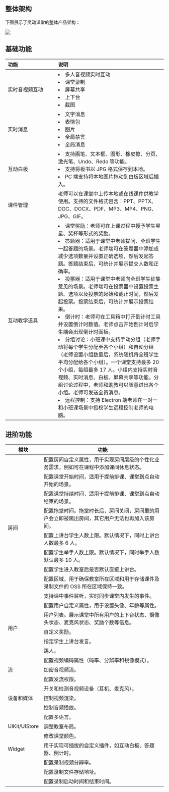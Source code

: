 ## 整体架构
下图展示了灵动课堂的整体产品架构：

![](https://web-cdn.agora.io/docs-files/1653556588921)

## 基础功能

| <span style="white-space:nowrap;">功能&emsp;&emsp;&emsp;&emsp;&emsp;&emsp;&emsp;</span> | 说明                                                         |
| :----------------------------------------------------------- | :----------------------------------------------------------- |
| 实时音视频互动                                               | <li>多人音视频实时互动</li><li>课堂录制</li><li>屏幕共享</li><li>上下台</li><li>截图</li> |
| 实时消息| <li>文字消息</li><li>表情包</li><li>图片</li><li>全局禁言</li><li>全局消息</li> |
| 互动白板 | <li>支持画笔、文本框、图形、橡皮擦、分页、激光笔、Undo、Redo 等功能。</li><li>支持将板书以 JPG 格式保存到本地。</li><li>PC 端支持将本地图片拖动到白板区域后插入。</li> |
| 课件管理| 老师可以在课堂中上传本地或在线课件供教学使用。支持的文件格式包含：PPT、PPTX、DOC、DOCX、PDF、MP3、MP4、PNG、JPG、GIF。 |
| 互动教学道具 | <li>课堂奖励：老师可在上课过程中授予学生星星、奖杯等形式的奖励。</li><li>答题器：适用于课堂中老师提问、全班学生一起答题的场景。老师端可在答题器中添加或减少选项数量并设置正确选项，然后发起答题。答题结束后，可统计并展示提交人数和正确率。</li><li>投票器：适用于课堂中老师向全班学生征集意见的场景。老师端可在投票器中设置投票主题、选项以及投票的起始和截止时间，然后发起投票。投票结束后，可统计并展示投票结果。</li><li>倒计时：老师可在工具箱中打开倒计时工具并设置倒计时数值。老师点击开始倒计时后学生端会出现倒计时面板。</li><li>分组讨论：小班课中支持手动分组（老师手动将每个学生分配至各个小组）和自动分组（老师设置小组数量后，系统随机将全班学生平均分配给各个小组）。一个课堂支持最多 20 个小组，每组最多 17 人。小组内支持实时音视频、实时消息、白板、屏幕共享等功能。分组讨论过程中，老师和助教可以随意进出各个小组。老师可发送全员消息。</li><li>远程控制：支持 Electron 端老师在一对一和小班课场景中授权学生远程控制老师的电脑。</li> |

## 进阶功能

<table>
<thead>
  <tr>
    <th>模块</th>
    <th>功能</th>
  </tr>
</thead>
<tbody>
  <tr>
    <td rowspan="9">房间</td>
    <td>配置房间自定义属性，用于实现房间层级的个性化业务需求，例如可在课程中添加课间休息状态。</td>
  </tr>
  <tr>
    <td>配置课堂开始时间，适用于提前排课、课堂到点自动开始的场景。</td>
  </tr>
  <tr>
    <td>配置课堂持续时间，适用于提前排课、课堂到点自动结束的场景。</td>
  </tr>
  <tr>
    <td>配置拖堂时间。拖堂时长后，房间关闭，房间里的用户会立即被踢出房间，其它用户无法也再加入该房间。</td>
  </tr>
  <tr>
    <td>配置上讲台学生人数上限。默认情况下，同时上讲台人数最多 6 人。</td>
  </tr>
  <tr>
    <td>配置学生举手人数上限。默认情况下，同时举手人数默认最多 10 人。</td>
  </tr>
  <tr>
    <td>配置学生进入教室后是否默认直接上讲台。</td>
  </tr>
  <tr>
    <td>配置区域，用于确保教室所在区域和用于存储课件及录制文件的 OSS 所在区域保持一致。</td>
  </tr>
  <tr>
    <td>支持课中事件监听，实时同步课堂内发生的事件。</td>
  </tr>
  <tr>
    <td rowspan="5">用户</td>
    <td>配置用户自定义属性，用于设置头像、年龄等属性。</td>
  </tr>
  <tr>
    <td>用户列表。展示课堂中所有用户的上下台状态、摄像头状态、麦克风状态、奖励个数等信息。</td>
  </tr>
  <tr>
    <td>自定义奖励。</td>
  </tr>
  <tr>
    <td>指定学生上讲台发言。</td>
  </tr>
  <tr>
    <td>踢人。</td>
  </tr>
  <tr>
    <td rowspan="3">流</td>
    <td>配置视频编码属性（码率、分辨率和镜像模式）。</td>
  </tr>
  <tr>
    <td>加密音视频流。</td>
  </tr>
  <tr>
    <td>配置发流权限。</td>
  </tr>
  <tr>
    <td rowspan="3">设备和媒体</td>
    <td>开关和检测音视频设备（耳机、麦克风）。</td>
  </tr>
  <tr>
    <td>控制视频渲染。</td>
  </tr>
  <tr>
    <td>控制音频播放。</td>
  </tr>
  <tr>
    <td rowspan="3">UIKit/UIStore</td>
    <td>配置多语言。</td>
  </tr>
  <tr>
    <td>调整教室布局。</td>
  </tr>
  <tr>
    <td>修改课堂颜色。</td>
  </tr>
  <tr>
    <td>Widget</td>
    <td>用于实现可插拔的自定义插件，如互动白板、答题器、倒计时。</td>
  </tr>
  <tr>
    <td rowspan="3"></td>
    <td>配置录制视频分辨率。</td>
  </tr>
  <tr>
    <td>配置录制文件存储地址。</td>
  </tr>
  <tr>
    <td>配置录制启动时间和结束时间。</td>
  </tr>
</tbody>
</table>